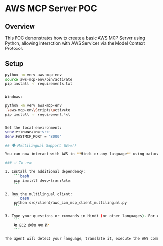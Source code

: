 # AWS MCP Server POC

## Overview
This POC demonstrates how to create a basic AWS MCP Server using Python, allowing interaction with AWS Services via the Model Context Protocol.

## Setup
```bash
python -m venv aws-mcp-env
source aws-mcp-env/bin/activate
pip install -r requirements.txt


Windows:

python -m venv aws-mcp-env
.\aws-mcp-env\Scripts\activate
pip install -r requirement.txt


Set the local environment:
$env:PYTHONPATH="src"
$env:FASTMCP_PORT = "8000"

## 🗣️ Multilingual Support (New!)

You can now interact with AWS in **Hindi or any language** using natural language!

### ✅ To use:

1. Install the additional dependency:
    ```bash
    pip install deep-translator
    ```

2. Run the multilingual client:
    ```bash
    python src/client/awc_iam_mcp_client_multilingual.py
    ```

3. Type your questions or commands in Hindi (or other languages). For example:
    ```
    मेरे EC2 इंस्टेंस क्या हैं?
    ```

The agent will detect your language, translate it, execute the AWS command, and return the response **back in your language** using MCP + LangChain + Groq.
